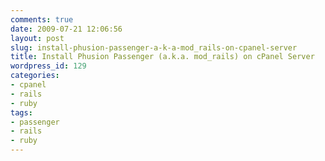 ```yaml
---
comments: true
date: 2009-07-21 12:06:56
layout: post
slug: install-phusion-passenger-a-k-a-mod_rails-on-cpanel-server
title: Install Phusion Passenger (a.k.a. mod_rails) on cPanel Server
wordpress_id: 129
categories:
- cpanel
- rails
- ruby
tags:
- passenger
- rails
- ruby
---
```


